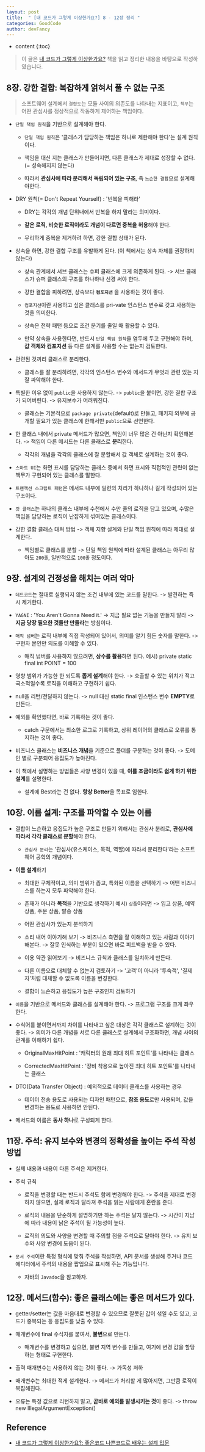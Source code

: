 ```yaml
---
layout: post
title:  " [내 코드가 그렇게 이상한가요?] 8 - 12장 정리 "
categories: GoodCode
author: devFancy
---
```

* content
{:toc}

> 이 글은 [내 코드가 그렇게 이상한가요?](https://product.kyobobook.co.kr/detail/S000202521361) 책을 읽고 정리한 내용을 바탕으로 작성하였습니다.

## 8장. 강한 결합: 복잡하게 얽혀서 풀 수 없는 구조

> 소프트웨어 설계에서 `결합도`는 모듈 사이의 의존도를 나타내는 지표이고, `책무`는 어떤 관심사를 정상적으로 작동하게 제어하는 책임이다.

* `단일 책임 원칙`을 기반으로 설계해야 한다.

    * `단일 책임 원칙`은 '클래스가 담당하는 책임은 하나로 제한해야 한다'는 설계 원칙이다.

    * 책임을 대신 지는 클래스가 만들어지면, 다른 클래스가 제대로 성장할 수 없다. (= 성숙해지지 않는다)

    * 따라서 **관심사에 따라 분리해서 독림되어 있는 구조**, 즉 `느슨한 결합`으로 설계해야한다.

* DRY 원칙(= Don't Repeat Yourself) : '빈복을 피해라'

    * DRY는 각각의 개념 단위내에서 반복을 하지 말라는 의미이다. 

    * **같은 로직, 비슷한 로직이라도 개념이 다르면 중복을 허용**해야 한다.

    * 무리하게 중복을 제거하려 하면, 강한 결합 상태가 된다.

* 상속을 하면, 강한 결합 구조를 유발하게 된다. (이 책에서는 상속 자체를 권장하지 않는다)

    * 상속 관계에서 서브 클래스는 슈퍼 클래스에 크게 의존하게 된다. -> 서브 클래스가 슈퍼 클래스의 구조를 하나하나 신경 써야 한다.

    * 강한 결합을 피하려면, 상속보다 **`컴포지션`** 을 사용하는 것이 좋다. 

    * `컴포지션`이란 사용하고 싶은 클래스를 pri-vate 인스턴스 변수로 갖고 사용하는 것을 의미한다.

    * 상속은 전략 패턴 등으로 조건 분기를 줄일 때 활용할 수 있다.

    * 만약 상속을 사용한다면, 반드시 `단일 책임 원칙`을 염두에 두고 구현해야 하며, **값 객체와 컴포지션** 등 다른 설계를 사용할 수는 없는지 검토한다.

* 관련된 것끼리 클래스로 분리한다.

    * 클래스를 잘 분리하려면, 각각의 인스턴스 변수와 메서드가 무엇과 관련 있는 지 잘 파악해야 한다.

* 특별한 이유 없이 `public`을 사용하지 않는다. -> `public`을 붙이면, 강한 결합 구조가 되어버린다. -> 유지보수가 어려워진다.

    * 클래스는 기본적으로 `package private`(default)로 만들고, 패키지 외부에 공개할 필요가 있는 클래스에 한해서만 `public`으로 선언한다.

* 한 클래스 내에서 private 메서드가 많으면, 책임이 너무 많은 건 아닌지 확인해본다. -> 책임이 다른 메서드는 다른 클래스로 **분리**한다.

    * 각각의 개념을 각각의 클래스에 잘 분할해서 값 객체로 설계하는 것이 좋다.

* `스마트 UI`는 화면 표시를 담당하는 클래스 중에서 화면 표시와 직접적인 관련이 없는 책무가 구현되어 있는 클래스를 말한다.

* `트랜잭션 스크립트 패턴`은 메서드 내부에 일련의 처리가 하나하나 길게 작성되어 있는 구조이다.

* `갓 클래스`는 하나의 클래스 내부에 수천에서 수만 줄의 로직을 담고 있으며, 수많은 책임을 담당하는 로직이 난잡하게 섞여있는 클래스이다.

* 강한 결합 클래스 대처 방법 -> 객체 지향 설계와 단일 책임 원칙에 따라 제대로 설계한다.

    * 책임별로 클래스를 분할 -> 단일 책임 원칙에 따라 설계된 클래스는 아무리 많아도 `200줄`, 일반적으로 `100줄` 정도이다.

## 9장. 설계의 건정성을 해치는 여러 악마

* `데드코드`는 절대로 실행되지 않는 조건 내부에 있는 코드를 말한다. -> 발견하는 즉시 제거한다.

* `YAGNI` : 'You Aren't Gonna Need it.' -> 지금 필요 없는 기능을 만들지 말라 -> **지금 당장 필요한 것들만 만들라**는 방침이다.

* `매직 넘버`는 로직 내부에 직접 작성되어 있어서, 의미를 알기 힘든 숫자를 말한다. -> 구현자 본인만 의도를 이해할 수 있다.

    * 매직 넘버를 사용하지 않으려면, **상수를 활용**하면 된다. 예시) private static final int POINT = 100

* 영향 범위가 가능한 한 되도록 **좁게 설계**해야 한다. -> 호출할 수 있는 위치가 적고 국소적일수록 로직을 이해하고 구현하기 쉽다.

* null을 리턴/전달하지 않는다. -> null 대신 static final 인스턴스 변수 **EMPTY**로 만든다.

* 예외를 확인했다면, 바로 기록하는 것이 좋다.

    * catch 구문에서는 최소한 로그로 기록하고, 상위 레이어의 클래스로 오류를 통지하는 것이 좋다.

* 비즈니스 클래스는 **비즈니스 개념**을 기준으로 폴더를 구분하는 것이 좋다. -> 도메인 별로 구분되어 응집도가 높아진다.

* 이 책에서 설명하는 방법들은 사양 변경이 있을 때, **이를 조금이라도 쉽게 하기 위한 설계**를 설명한다.

    * 설계에 Best라는 건 없다. **항상 Better**을 목표로 임한다.

## 10장. 이름 설계: 구조를 파악할 수 있는 이름

* 결합이 느슨하고 응집도가 높은 구조로 만들기 위해서는 관심사 분리로, **관심사에 따라서 각각 클래스로 분할**해야 한다.

    * `관심사 분리`는 '관심사(유스케이스, 목적, 역할)에 따라서 분리한다'라는 소프트웨어 공학의 개념이다.

* **이름 설계**하기

    * 최대한 구체적이고, 의미 범위가 좁고, 특화된 이름을 선택하기 -> 어떤 비즈니스를 하는지 모두 파악해야 한다.

    * 존재가 아니라 **목적**을 기반으로 생각하기 예시) `상품`이라면 -> 입고 상품, 예약 상품, 주문 상품, 발송 상품

    * 어떤 관심사가 있는지 분석하기

    * 소리 내어 이야기해 보기 -> 비즈니스 측면을 잘 이해하고 있는 사람과 이야기 해본다. -> 잘못 인식하는 부분이 있으면 바로 피드백을 받을 수 있다.

    * 이용 약관 읽어보기 -> 비즈니스 규칙과 클래스를 일치하게 만든다.

    * 다른 이름으로 대체할 수 없는지 검토하기 -> '고객'이 아니라 '투숙객', '결제자'처럼 대체할 수 없도록 이름을 변경한다.

    * 결합이 느슨하고 응집도가 높은 구조인지 검토하기

* `이름`을 기반으로 메서드와 클래스를 설계해야 한다. -> 프로그램 구조를 크게 좌우한다.

* 수식어를 붙이면서까지 차이를 나타내고 싶은 대상은 각각 클래스로 설계하는 것이 좋다. -> 의미가 다른 개념을 서로 다른 클래스로 설계해서 구조화하면, 개념 사이의 관계를 이해하기 쉽다.

    * OriginalMaxHitPoint : '캐릭터의 원래 최대 히트 포인트'를 나타내는 클래스

    * CorrectedMaxHitPoint : '장비 착용으로 높아진 최대 히트 포인트'를 나타내는 클래스

* DTO(Data Transfer Object) : 예외적으로 데이터 클래스를 사용하는 경우

    * 데이터 전송 용도로 사용되는 디자인 패턴으로, **참조 용도**로만 사용되며, 값을 변경하는 용도로 사용하면 안된다.

* 메서드의 이름은 **동사 하나**로 구성되게 한다.

## 11장. 주석: 유지 보수와 변경의 정확성을 높이는 주석 작성 방법

* 실제 내용과 내용이 다른 주석은 제거한다.

* 주석 규칙

    * 로직을 변경할 때는 반드시 주석도 함께 변경해야 한다. -> 주석을 제대로 변경하지 않으면, 실제 로직과 달라져 주석을 읽는 사람에게 혼란을 준다.

    * 로직의 내용을 단순하게 설명하기만 하는 주석은 달지 않는다. -> 시간이 지남에 따라 내용이 낡은 주석이 될 가능성이 높다.

    * 로직의 의도와 사양을 변경할 때 주의할 점을 주석으로 달아야 한다. -> 유지 보수와 사양 변경에 도움이 된다.

* `문서 주석`이란 특정 형식에 맞춰 주석을 작성하면, API 문서를 생성해 주거나 코드 에디터에서 주석의 내용을 팝업으로 표시해 주는 기능입니다.

    * 자바의 `Javadoc`을 참고하자.

## 12장. 메서드(함수): 좋은 클래스에는 좋은 메서드가 있다.

* getter/setter는 값을 마음대로 변경할 수 있으므로 잘못된 값이 섞일 수도 있고, 코드가 중복되는 등 응집도를 낮출 수 있다.

* 매개변수에 final 수식자를 붙여서, **불변**으로 만든다.

    * 매개변수를 변경하고 싶으면, 불변 지역 변수를 만들고, 여기에 변경 값을 할당하는 형태로 구현한다.

* 출력 매개변수는 사용하지 않는 것이 좋다. -> 가독성 저하

* 매개변수는 최대한 적게 설계한다. -> 메서드가 처리할 게 많아지면, 그만큼 로직이 복잡해진다.

* 오류는 특정 값으로 리턴하지 말고, **곧바로 예외를 발생시키는 것**이 좋다. -> throw new IllegalArgumentException()

## Reference

* [내 코드가 그렇게 이상한가요?: 좋은코드 나쁜코드로 배우는 설계 입문](https://product.kyobobook.co.kr/detail/S000202521361)